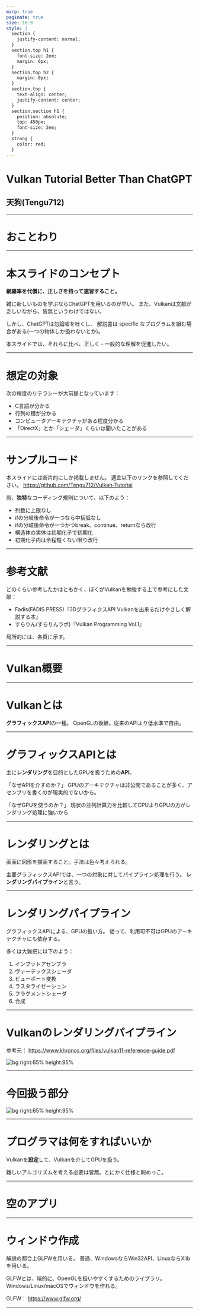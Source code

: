 ```yaml
---
marp: true
paginate: true
size: 16:9
style: |
  section {
    justify-content: normal;
  }
  section.top h1 {
    font-size: 2em;
    margin: 0px;
  }
  section.top h2 {
    margin: 0px;
  }
  section.top {
    text-align: center;
    justify-content: center;
  }
  section.section h1 {
    position: absolute;
    top: 450px;
    font-size: 2em;
  }
  strong {
    color: red;
  }
---
```


<!-- _class: top -->
# Vulkan Tutorial Better Than ChatGPT

## 天狗(Tengu712)

---

<!-- _class: section -->
# おことわり

---

# 本スライドのコンセプト

**網羅率を代償に、正しさを持って速習すること。**

雑に新しいものを学ぶならChatGPTを用いるのが早い。
また、Vulkanは文献が乏しいながら、皆無というわけではない。

しかし、ChatGPTは勿論嘘を吐くし、
解説書は specific なプログラムを組む場合がある(一つの物体しか扱わないとか)。

本スライドでは、それらに比べ、正しく・一般的な理解を促進したい。

---

# 想定の対象

次の程度のリテラシーが大前提となっています：
* C言語が分かる
* 行列の積が分かる
* コンピュータアーキテクチャがある程度分かる
* 「DirectX」とか「シェーダ」くらいは聞いたことがある

---

# サンプルコード

本スライドには断片的にしか掲載しません。
適宜以下のリンクを参照してください。
https://github.com/Tengu712/Vulkan-Tutorial

尚、**独特**なコーディング規則について、以下のよう：

* 列数に上限なし
* ifの分岐後命令が一つなら中括弧なし
* ifの分岐後命令が一つかつbreak、continue、returnなら改行
* 構造体の実体は初期化子で初期化
* 初期化子内は余程短くない限り改行

---

# 参考文献

どのくらい参考したかはともかく、ぼくがVulkanを勉強する上で参考にした文献：

* Fadis(FADIS PRESS)『3DグラフィクスAPI Vulkanを出来るだけやさしく解説する本』
* すらりん(すらりんラボ)『Vulkan Programming Vol.1』

局所的には、各頁に示す。

---

<!-- _class: section -->
# Vulkan概要

---

# Vulkanとは

**グラフィックスAPI**の一種。
OpenGLの後継。従来のAPIより低水準で自由。

---

# グラフィックスAPIとは

主に**レンダリング**を目的としたGPUを扱うための**API**。

「なぜAPIを介すのか？」
GPUのアーキテクチャは非公開であることが多く、アセンブリを書くのが現実的でないから。

「なぜGPUを使うのか？」
現状の並列計算力を比較してCPUよりGPUの方がレンダリング処理に強いから

---

# レンダリングとは

画面に図形を描画すること。手法は色々考えられる。

主要グラフィックスAPIでは、一つの対象に対してパイプライン処理を行う。
**レンダリングパイプライン**と言う。

---

# レンダリングパイプライン

グラフィックスAPIによる、GPUの扱い方。
従って、利用可不可はGPUのアーキテクチャにも依存する。

多くは大雑把に以下のよう：

1. インプットアセンブラ
2. ヴァーテックスシェーダ
3. ビューポート変換
4. ラスタライゼーション
5. フラグメントシェーダ
6. 合成

---

# Vulkanのレンダリングパイプライン

参考元：
https://www.khronos.org/files/vulkan11-reference-guide.pdf

![bg right:65% height:95%](./img/vulkan-rendering-pipeline-diagram.svg)

---

# 今回扱う部分

![bg right:65% height:95%](./img/vulkan-rendering-pipeline-diagram-in-tutorial.svg)

---

# プログラマは何をすればいいか

Vulkanを**設定**して、Vulkanを介してGPUを扱う。

難しいアルゴリズムを考える必要は皆無。とにかく仕様と睨めっこ。

---

<!-- _class: section -->
# 空のアプリ

---

# ウィンドウ作成

解説の都合上GLFWを用いる。
普通、WindowsならWin32API、LinuxならXlibを用いる。

GLFWとは、端的に、OpenGLを扱いやすくするためのライブラリ。
Windows/Linux/macOSでウィンドウを作れる。

GLFW：
https://www.glfw.org/

---

